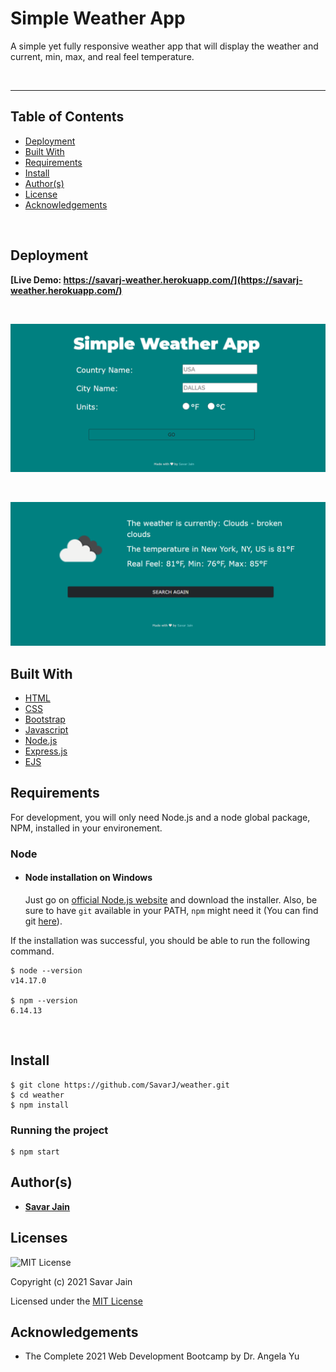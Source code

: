 # Simple Weather App

A simple yet fully responsive weather app that will display the weather and current, min, max, and real feel temperature.

<br>

---

## Table of Contents

- [Deployment](#deployment)
- [Built With](#built-with)
- [Requirements](#requirements)
- [Install](#install)
- [Author(s)](#authors)
- [License](#license)
- [Acknowledgements](#acknowledgement)

</br>

## Deployment

**[Live Demo: https://savarj-weather.herokuapp.com/](https://savarj-weather.herokuapp.com/)**

<br>

![Search-page](public/images/search.png)

<br>

![Weather-page](public/images/weather.png)

## Built With

- [HTML](https://developer.mozilla.org/en-US/docs/Web/HTML)
- [CSS](https://developer.mozilla.org/en-US/docs/Web/CSS)
- [Bootstrap](https://getbootstrap.com/docs/5.0/getting-started/introduction/)
- [Javascript](https://developer.mozilla.org/en-US/docs/Web/JavaScript)
- [Node.js](https://nodejs.org/en/docs/)
- [Express.js](https://expressjs.com/en/5x/api.html)
- [EJS](https://ejs.co/)

## Requirements

For development, you will only need Node.js and a node global package, NPM, installed in your environement.

### Node

- #### Node installation on Windows

  Just go on [official Node.js website](https://nodejs.org/) and download the installer. Also, be sure to have `git` available in your PATH, `npm` might need it (You can find git [here](https://git-scm.com/)).

If the installation was successful, you should be able to run the following command.

    $ node --version
    v14.17.0

    $ npm --version
    6.14.13

</br>

## Install

    $ git clone https://github.com/SavarJ/weather.git
    $ cd weather
    $ npm install

### Running the project

    $ npm start

## Author(s)

- **[Savar Jain](https://jainsavar.com)**

## Licenses

![MIT License](https://camo.githubusercontent.com/c97d380d0a98377c53391026883a89c16ded751eb41f9e57a53e009664447d50/68747470733a2f2f696d672e736869656c64732e696f2f62616467652f6c6963656e73652d4d49542532304c6963656e73652d626c75652e737667)

Copyright (c) 2021 Savar Jain

Licensed under the [MIT License](LICENSE)

## Acknowledgements

- The Complete 2021 Web Development Bootcamp by Dr. Angela Yu
